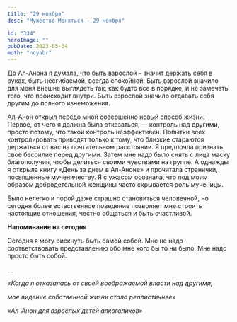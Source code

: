 ```yaml
---
title: "29 ноября"
desc: "Мужество Меняться - 29 ноября"

id: "334"
heroImage: ""
pubDate: 2023-05-04
moth: "noyabr"
---
```


До Ал-Анона я думала, что быть взрослой – значит держать себя в руках, быть
несгибаемой, всегда спокойной. Быть взрослой значило для меня внешне выглядеть
так, как будто все в порядке, и не замечать того, что происходит внутри. Быть
взрослой значило отдавать себя другим до полного изнеможения.

Ал-Анон открыл передо мной совершенно новый способ жизни. Первое, от чего я
должна была отказаться, — контроль над другими, просто потому, что такой
контроль неэффективен. Попытки всех контролировать приводят только к тому, что
близкие стараются держаться от вас на почтительном расстоянии. Я предпочла
признать свое бессилие перед другими. Затем мне надо было снять с лица маску
благополучия, чтобы делиться своими чувствами на группе. А однажды я открыла
книгу «День за днем в Ал-Аноне» и прочитала странички, посвященные
мученичеству. Я с ужасом осознала, что под моим образом добродетельной женщины
часто скрывается роль мученицы.

Было нелегко и порой даже страшно становиться человечной, но сегодня более
естественное поведение позволяет мне строить настоящие отношения, честно
общаться и быть счастливой.

**Напоминание на сегодня**

Сегодня я могу рискнуть быть самой собой. Мне не надо соответствовать
представлению обо мне кого бы то ни было. Мне надо просто быть собой.

\_\_

_«Когда я отказалась от своей воображаемой власти над другими,_

_мое видение собственной жизни стало реалистичнее»_

_«Ал-Анон для взрослых детей алкоголиков»_
